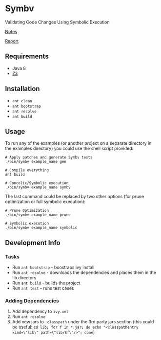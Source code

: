 # Symbv
Validating Code Changes Using Symbolic Execution

[Notes](https://docs.google.com/document/d/1R1IoixQTR7sgV6iQxtHaf7gT7ey2lt-3bxzXLA-vkag/edit?usp=sharing)

[Report](https://docs.google.com/document/d/1F_Lle-M_2aHqeiU5WjstN4JEk1EeNFOdXqEE5TV5Kas/edit?usp=sharing)

## Requirements
- Java 8
- [Z3](https://github.com/psycopaths/jConstraints-z3#building-and-installing-z3)

## Installation
- `ant clean`
- `ant bootstrap`
- `ant resolve`
- `ant build`

## Usage

To run any of the examples (or another project on a separate directory in the examples directory) you could use the
shell script provided:

```
# Apply patches and generate Symbv tests
./bin/symbv example_name gen

# Compile everything
ant build

# Concolic/Symbolic execution
./bin/symbv example_name symbv
```

The last command could be replaced by two other options (for prune optimization or full symbolic execution):

```
# Prune Optimization
./bin/symbv example_name prune

# Symbolic execution
./bin/symbv example_name symbolic
```

## Development Info
### Tasks
- Run `ant bootstrap` - boostraps ivy install
- Run `ant resolve` - downloads the dependencies and places them in the lib directory
- Run `ant build` - builds the project
- Run `ant test` - runs test cases

### Adding Dependencies
1. Add dependency to `ivy.xml`
2. Run `ant resolve`
3. Add new jars to `.classpath` under the 3rd party jars section (this could be useful: `cd lib; for f in *.jar; do echo "<classpathentry kind=\"lib\" path=\"lib/$f\"/>"; done`)
